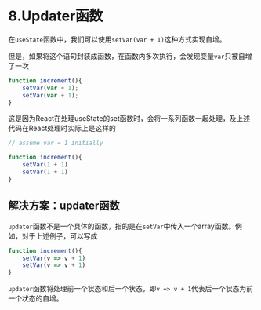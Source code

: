 # 8.Updater函数

在`useState`函数中，我们可以使用`setVar(var + 1)`这种方式实现自增。  

但是，如果将这个语句封装成函数，在函数内多次执行，会发现变量`var`只被自增了一次  

```js
function increment(){
    setVar(var + 1);
    setVar(var + 1);
}
```

这是因为React在处理useState的set函数时，会将一系列函数一起处理，及上述代码在React处理时实际上是这样的  

```js
// assume var = 1 initially

function increment(){
    setVar(1 + 1)
    setVar(1 + 1)
}
```

## 解决方案：updater函数

`updater`函数不是一个具体的函数，指的是在`setVar`中传入一个array函数。例如，对于上述例子，可以写成  

```js
function increment(){
    setVar(v => v + 1)
    setVar(v => v + 1)
}
```

`updater`函数将处理前一个状态和后一个状态，即`v => v + 1`代表后一个状态为前一个状态的自增。  

